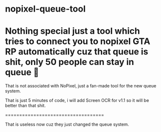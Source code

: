 # nopixel-queue-tool
Nothing special just a tool which tries to connect you to nopixel GTA RP automatically cuz that queue is shit, only 50 people can stay in queue :facepalm:
===================================

That is not associated with NoPixel, just a fan-made tool for the new queue system.

That is just 5 minutes of code, i will add Screen OCR for v1.1 so it will be better than that shit.

===================================

That is useless now cuz they just changed the queue system.
